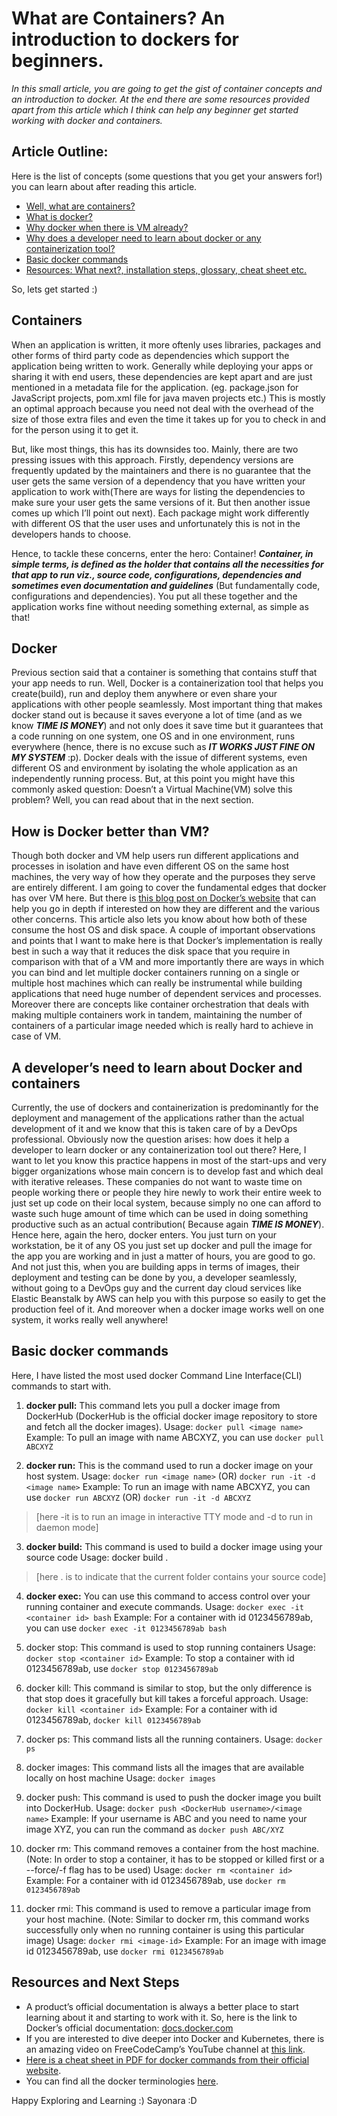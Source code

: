 # What are Containers? An introduction to dockers for beginners.
*In this small article, you are going to get the gist of container concepts and an introduction to docker. At the end there are some resources provided apart from this article which I think can help any beginner get started working with docker and containers.*
## Article Outline:
Here is the list of concepts (some questions that you get your answers for!) you can learn about after reading this article.
- [Well, what are containers?](#Containers)
- [What is docker?](#Docker)
- [Why docker when there is VM already?](#How-is-Docker-better-than-VM)
- [Why does a developer need to learn about docker or any containerization tool?](#A-developers-need-to-learn-about-Docker-and-containers)
- [Basic docker commands](#Basic-docker-commands)
- [Resources: What next?, installation steps, glossary, cheat sheet etc.](#Resources-and-Next-Steps)

So, lets get started :)

## Containers

When an application is written, it more oftenly uses libraries, packages and other forms of third party code as dependencies which support the application being written to work. Generally while deploying your apps or sharing it with end users, these dependencies are kept apart and are just mentioned in a metadata file for the application. (eg. package.json for JavaScript projects, pom.xml file for java maven projects etc.) This is mostly an optimal approach because you need not deal with the overhead of the size of those extra files and even the time it takes up for you to check in and for the person using it to get it.

But, like most things, this has its downsides too. Mainly, there are two pressing issues with this approach. Firstly, dependency versions are frequently updated by the maintainers and there is no guarantee that the user gets the same version of a dependency that you have written your application to work with(There are ways for listing the dependencies to make sure your user gets the same versions of it. But then another issue comes up which I’ll point out next). Each package might work differently with different OS that the user uses and unfortunately this is not in the developers hands to choose.

Hence, to tackle these concerns, enter the hero: Container! ***Container, in simple terms, is defined as the holder that contains all the necessities for that app to run viz., source code, configurations, dependencies and sometimes even documentation and guidelines*** (But fundamentally code, configurations and dependencies). You put all these together and the application works fine without needing something external, as simple as that!

## Docker
Previous section said that a container is something that contains stuff that your app needs to run. Well, Docker is a containerization tool that helps you create(build), run and deploy them anywhere or even share your applications with other people seamlessly. Most important thing that makes docker stand out is because it saves everyone a lot of time (and as we know ***TIME IS MONEY***) and not only does it save time but it guarantees that a code running on one system, one OS and in one environment, runs everywhere (hence, there is no excuse such as ***IT WORKS JUST FINE ON MY SYSTEM*** :p). Docker deals with the issue of different systems, even different OS and environment by isolating the whole application as an independently running process. But, at this point you might have this commonly asked question: Doesn’t a Virtual Machine(VM) solve this problem? Well, you can read about that in the next section.

## How is Docker better than VM?
Though both docker and VM help users run different applications and processes in isolation and have even different OS on the same host machines, the very way of how they operate and the purposes they serve are entirely different. I am going to cover the fundamental edges that docker has over VM here. But there is [this blog post on Docker’s website](https://www.docker.com/blog/containers-replacing-virtual-machines/) that can help you go in depth if interested on how they are different and the various other concerns. This article also lets you know about how both of these consume the host OS and disk space. A couple of important observations and points that I want to make here is that Docker’s implementation is really best in such a way that it reduces the disk space that you require in comparison with that of a VM and more importantly there are ways in which you can bind and let multiple docker containers running on a single or multiple host machines which can really be instrumental while building applications that need huge number of dependent services and processes. Moreover there are concepts like container orchestration that deals with making multiple containers work in tandem, maintaining the number of containers of a particular image needed which is really hard to achieve in case of VM.

## A developer’s need to learn about Docker and containers
Currently, the use of dockers and containerization is predominantly for the deployment and management of the applications rather than the actual development of it and we know that this is taken care of by a DevOps professional. Obviously now the question arises: how does it help a developer to learn docker or any containerization tool out there? Here, I want to let you know this practice happens in most of the start-ups and very bigger organizations whose main concern is to develop fast and which deal with iterative releases. These companies do not want to waste time on people working there or people they hire newly to work their entire week to just set up code on their local system, because simply no one can afford to waste such huge amount of time which can be used in doing something productive such as an actual contribution( Because again ***TIME IS MONEY***). Hence here, again the hero, docker enters. You just turn on your workstation, be it of any OS you just set up docker and pull the image for the app you are working and in just a matter of hours, you are good to go. And not just this, when you are building apps in terms of images, their deployment and testing can be done by you, a developer seamlessly, without going to a DevOps guy and the current day cloud services like Elastic Beanstalk by AWS can help you with this purpose so easily to get the production feel of it. And moreover when a docker image works well on one system, it works really well anywhere!
## Basic docker commands
Here, I have listed the most used docker Command Line Interface(CLI) commands to start with.

1.  **docker pull:**
This command lets you pull a docker image from DockerHub (DockerHub is the official docker image repository to store and fetch all the docker images).
Usage: `docker pull <image name>`
Example: To pull an image with name ABCXYZ, you can use `docker pull ABCXYZ`

2.  **docker run:**
This is the command used to run a docker image on your host system.
Usage: `docker run <image name>` (OR) `docker run -it -d <image name>`
Example: To run an image with name ABCXYZ, you can use `docker run ABCXYZ` (OR) `docker run -it -d ABCXYZ`
> [here -it is to run an image in interactive TTY mode and -d to run in
> daemon mode]

3.  **docker build:**
This command is used to build a docker image using your source code
Usage: docker build .
> [here . is to indicate that the current folder contains your source
> code]

4.  **docker exec:**
You can use this command to access control over your running container and execute commands.
Usage: `docker exec -it <container id> bash`
Example: For a container with id 0123456789ab, you can use `docker exec -it 0123456789ab bash`

5.  docker stop:
This command is used to stop running containers
Usage: `docker stop <container id>`
Example: To stop a container with id 0123456789ab, use `docker stop 0123456789ab`

6.  docker kill:
This command is similar to stop, but the only difference is that stop does it gracefully but kill takes a forceful approach.
Usage: `docker kill <container id>`
Example: For a container with id 0123456789ab, `docker kill 0123456789ab`

7.  docker ps:
This command lists all the running containers.
Usage: `docker ps`

8.  docker images:
This command lists all the images that are available locally on host machine
Usage: `docker images`

9.  docker push:
This command is used to push the docker image you built into DockerHub.
Usage: `docker push <DockerHub username>/<image name>`
Example: If your username is ABC and you need to name your image XYZ, you can run the command as `docker push ABC/XYZ`

10.  docker rm:
This command removes a container from the host machine. (Note: In order to stop a container, it has to be stopped or killed first or a --force/-f flag has to be used)
Usage: `docker rm <container id>`
Example: For a container with id 0123456789ab, use `docker rm 0123456789ab`

11.  docker rmi:
This command is used to remove a particular image from your host machine. (Note: Similar to docker rm, this command works successfully only when no running container is using this particular image)
Usage: `docker rmi <image-id>`
Example: For an image with image id 0123456789ab, use `docker rmi 0123456789ab`
## Resources and Next Steps
-   A product’s official documentation is always a better place to start learning about it and starting to work with it. So, here is the link to Docker’s official documentation: [docs.docker.com](https://docs.docker.com/)
-   If you are interested to dive deeper into Docker and Kubernetes, there is an amazing video on FreeCodeCamp’s YouTube channel at [this link](https://www.youtube.com/watch?v=t8GbPocwQW0).
-   [Here is a cheat sheet in PDF for docker commands from their official website](https://www.docker.com/sites/default/files/d8/2019-09/docker-cheat-sheet.pdf).
-   You can find all the docker terminologies [here](https://docs.docker.com/glossary/).

Happy Exploring and Learning :) Sayonara :D
